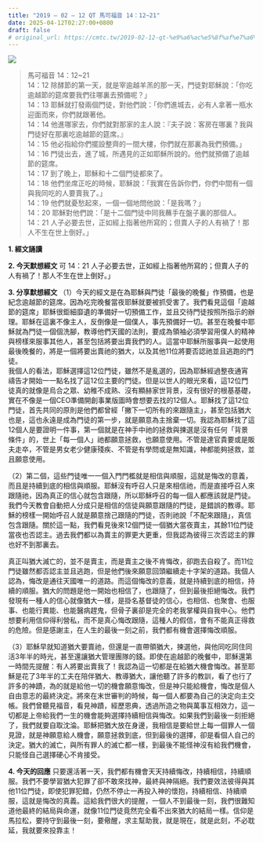 ```yaml
---
title: "2019 – 02 – 12 QT 馬可福音 14：12~21"
date: 2025-04-12T02:27:00+0800
draft: false
# original_url: https://cmtc.tw/2019-02-12-qt-%e9%a6%ac%e5%8f%af%e7%a6%8f%e9%9f%b3-14%ef%bc%9a1221
---
```


![](/images/qt.jpg)
> 馬可福音 14：12\~21  
> 14：12 除酵節的第一天，就是宰逾越羊羔的那一天，門徒對耶穌說：「你吃逾越節的筵席要我們往哪裏去預備呢？」  
> 14：13 耶穌就打發兩個門徒，對他們說：「你們進城去，必有人拿著一瓶水迎面而來，你們就跟著他。  
> 14：14 他進哪家去，你們就對那家的主人說：『夫子說：客房在哪裏？我與門徒好在那裏吃逾越節的筵席。』  
> 14：15 他必指給你們擺設整齊的一間大樓，你們就在那裏為我們預備。」  
> 14：16 門徒出去，進了城，所遇見的正如耶穌所說的。他們就預備了逾越節的筵席。  
> 14：17 到了晚上，耶穌和十二個門徒都來了。  
> 14：18 他們坐席正吃的時候，耶穌說：「我實在告訴你們，你們中間有一個與我同吃的人要賣我了。」  
> 14：19 他們就憂愁起來，一個一個地問他說：「是我嗎？」  
> 14：20 耶穌對他們說：「是十二個門徒中同我蘸手在盤子裏的那個人。  
> 14：21 人子必要去世，正如經上指著他所寫的；但賣人子的人有禍了！那人不生在世上倒好。」

**1. 經文誦讀**

**2.  今天默想經文**
可 14：21 人子必要去世，正如經上指著他所寫的；但賣人子的人有禍了！那人不生在世上倒好。」

**3. 分享默想經文**
（1）今天的經文是在為耶穌與門徒「最後的晚餐」作預備，也是紀念逾越節的筵席。因為吃完晚餐當夜耶穌就要被抓受害了。我們看見這個「逾越節的筵席」耶穌很鉅細靡遺的準備好一切預備工作，並且交待門徒按照所指示的辦理。耶穌在這裏不像主人，反倒像是一個僕人，事先預備好一切。甚至在晚餐中耶穌就為門徒一個個洗腳，教導他們天國的法則，要成為領袖必須學習用僕人的精神與榜樣來服事其他人，甚至包括將要出賣我們的人。這當中耶穌所服事與一起使用最後晚餐的，將是一個將要出賣祂的猶大，以及其他11位將要否認祂並且逃跑的門徒。  
我個人的看法，耶穌選擇這12位門徒，雖然不是亂選的，因為耶穌經過整夜通宵禱告才開始一一點名找了這12位主要的門徒。但是以世人的眼光來看，這12位門徒真的就像是烏合之眾、幼稚不成熟、沒有顯赫家世背景，沒有很好的根基基礎，實在不像是一個CEO準備開創事業版圖時會想要去找的12個人。耶穌找了這12位門徒，首先共同的原則是他們都曾經「撇下一切所有的來跟隨主」，甚至包括猶大也是，這也永遠是成為門徒的第一步，就是願意為主捨棄一切。我認為耶穌找了這12個人是要證明一件事，第一個就是在神手中祂的拯救與揀選是沒有任何「背景條件」的，世上「每一個人」祂都願意拯救，也願意使用。不管是達官貴要或是販夫走卒，不管是男女老少健康殘疾、不管是有學問或是無知識，神都能夠拯救，並且願意使用。

（2）第二個，這些門徒唯一一個入門門檻就是相信與順服，這就是悔改的意義，而且是持續到底的相信與順服。耶穌沒有呼召人只是來相信祂，而是直接呼召人來跟隨祂，因為真正的信心就包含跟隨，所以耶穌呼召的每一個人都應該就是門徒。我們今天教會自動把人分成只是相信的信徒與願意跟隨的門徒，是錯誤的教導。耶穌的榜樣一開始呼召人就是願意捨己跟隨的門徒，否則祂說「不配來跟隨」，真信包含跟隨。關於這一點，我們看見後來12個門徒一個猶大當夜賣主，其餘11位門徒當夜也否認主。過去我們都以為賣主的罪更大更重，但我認為彼得三次否認主的罪也好不到那裏去。

真正叫猶大滅亡的，並不是賣主，而是賣主之後不肯悔改，卻跑去自殺了。而11位門徒雖然都否認主並且逃跑，但是他們後來願意回頭繼續走十字架的道路。我個人認為，悔改是通往天國唯一的道路。而這個悔改的意義，就是持續到底的相信，持續的順服。猶大的問題是他一開始也相信了，也跟隨了，但到最後拒絕悔改。我們發現有一種人的信心就像猶大一樣，是掛名基督徒的信心，也相信、也聚會、也服事、也能行異能、也能醫病趕鬼，但骨子裏卻是完全的老我掌權與自我中心。他們想要利用信仰得利營私，而不是真心悔改跟隨，這種人的假信，會有不能真正得救的危險。但是感謝主，在人生的最後一刻之前，我們都有機會選擇悔改順服。

（3）耶穌早就知道猶大要賣祂，但還是一直帶領猶大，揀選他，與他同吃同住同活3年半的時光，甚至還讓猶大管理團隊的錢。即使在逾越節的晚餐中，耶穌還第一時間先提醒：有人將要出賣我了！我認為這一切都是在給猶大機會悔改。甚至耶穌是花了3年半的工夫在陪伴猶大、教導猶大，讓他聽了許多的教訓，看了也行了許多的神蹟，為的就是給他一切的機會願意悔改，但是神只能給機會，悔改是個人自由意志的最終決定。將來在末世審判的時候，每一個人都要為自己的決定向主交帳。我們曾聽見福音，看見神蹟，經歷恩典，透過所造之物與萬事互相效力，這一切都是上帝給我們一生的機會能夠選擇持續相信與悔改。如果我們到最後一刻拒絕了，我們就要自取沈淪。耶穌把猶大放在身邊，我相信是要給世上每一個罪人一個見證，就是神願意給人機會，願意拯救到底，但到最後的選擇，卻是看個人自己的決定。猶大的滅亡，與所有罪人的滅亡都一樣，到最後不能怪神沒有給我們機會，只能怪自己選擇硬心不肯接受。

**4. 今天的回應**
只要還活著一天，我們都有機會天天持續悔改，持續相信，持續順服。我們不要學習猶大犯罪了卻不敢來找神，最終與神隔絕。我們要效法彼得與其他11位門徒，即使犯罪犯錯，仍然不停止一再投入神的懷抱，持續相信、持續順服，這就是悔改的真義。這給我們很大的提醒，一個人不到最後一刻，我們很難知道他最終的結局與命運，就像11位門徒竟然完全看不出來猶大的結局一樣。信仰是馬拉松，要持守到最後一刻，要儆醒，求主幫助我，就是現在，就是此刻，不必耽延，我就要來投靠主！

